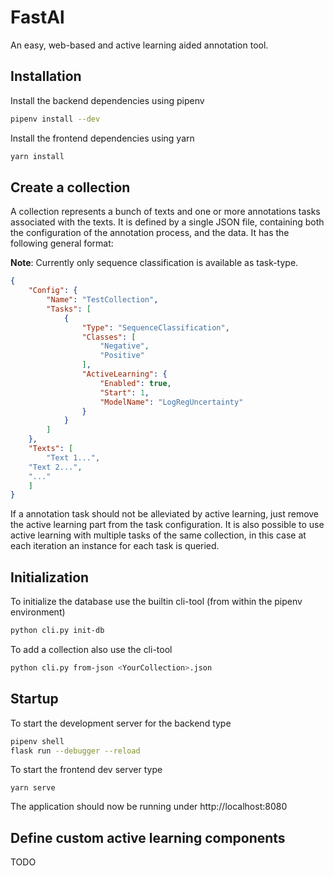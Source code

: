 # FastAl

An easy, web-based and active learning aided annotation tool.

## Installation

Install the backend dependencies using pipenv

```bash
pipenv install --dev
```

Install the frontend dependencies using yarn

```bash
yarn install
```

## Create a collection

A collection represents a bunch of texts and one or more annotations tasks associated with the texts.
It is defined by a single JSON file, containing both the configuration of the annotation process, and the data.
It has the following general format:

__Note__: Currently only sequence classification is available as task-type.

```json
{
    "Config": {
        "Name": "TestCollection",
        "Tasks": [
            {
                "Type": "SequenceClassification",
                "Classes": [
                    "Negative",
                    "Positive"
                ],
                "ActiveLearning": {
                    "Enabled": true,
                    "Start": 1,
                    "ModelName": "LogRegUncertainty"
                }
            }
        ]
    },
    "Texts": [
        "Text 1...", 
	"Text 2...",
	"..."
    ]
}
```

If a annotation task should not be alleviated by active learning, just remove the active learning part
from the task configuration.
It is also possible to use active learning with multiple tasks of the same collection, in this case at each iteration
an instance for each task is queried.


## Initialization

To initialize the database use the builtin cli-tool (from within the pipenv environment)

```bash
python cli.py init-db
```

To add a collection also use the cli-tool
```bash
python cli.py from-json <YourCollection>.json
```

## Startup

To start the development server for the backend type

```bash
pipenv shell
flask run --debugger --reload
```

To start the frontend dev server type

```
yarn serve
```

The application should now be running under http://localhost:8080

## Define custom active learning components
TODO
